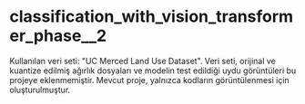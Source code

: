 # classification_with_vision_transformer_phase__2

Kullanılan veri seti: "UC Merced Land Use Dataset". Veri seti, orijinal ve kuantize edilmiş ağırlık dosyaları ve modelin test edildiği uydu görüntüleri bu projeye eklenmemiştir. Mevcut proje, yalnızca kodların görüntülenmesi için oluşturulmuştur.

